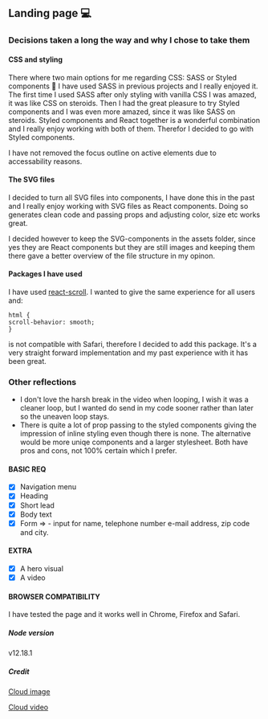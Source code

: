 ## Landing page 💻

### Decisions taken a long the way and why I chose to take them

#### CSS and styling

There where two main options for me regarding CSS: SASS or Styled components 💅 I have used SASS in previous projects and I really enjoyed it. The first time I used SASS after only styling with vanilla CSS I was amazed, it was like CSS on steroids. Then I had the great pleasure to try Styled components and I was even more amazed, since it was like SASS on steroids. Styled components and React together is a wonderful combination and I really enjoy working with both of them. Therefor I decided to go with Styled components.

I have not removed the focus outline on active elements due to accessability reasons.

#### The SVG files

I decided to turn all SVG files into components, I have done this in the past and I really enjoy working with SVG files as React components. Doing so generates clean code and passing props and adjusting color, size etc works great.

I decided however to keep the SVG-components in the assets folder, since yes they are React components but they are still images and keeping them there gave a better overview of the file structure in my opinon.

#### Packages I have used

I have used [react-scroll](https://www.npmjs.com/package/react-scroll). I wanted to give the same experience for all users and:

```
html {
scroll-behavior: smooth;
}

```

is not compatible with Safari, therefore I decided to add this package. It's a very straight forward implementation and my past experience with it has been great.

### Other reflections

- I don't love the harsh break in the video when looping, I wish it was a cleaner loop, but I wanted do send in my code sooner rather than later so the uneaven loop stays.
- There is quite a lot of prop passing to the styled components giving the impression of inline styling even though there is none. The alternative would be more uniqe components and a larger stylesheet. Both have pros and cons, not 100% certain which I prefer.

#### BASIC REQ

- [x] Navigation menu
- [x] Heading
- [x] Short lead
- [x] Body text
- [x] Form => - input for name, telephone number e-mail address, zip code and city.

#### EXTRA

- [x] A hero visual
- [x] A video

#### BROWSER COMPATIBILITY

I have tested the page and it works well in Chrome, Firefox and Safari.

##### Node version

v12.18.1

##### Credit

[Cloud image](https://unsplash.com/photos/3Eqc3Ph4oRg)

[Cloud video](https://www.pexels.com/video/time-lapse-of-cumulus-clouds-856171/)
